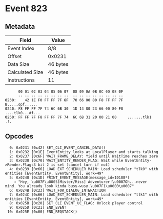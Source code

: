 # Event 823

## Metadata

| Field           | Value    |
|-----------------|----------|
| Event Index     | 8/8      |
| Offset          | 0x0231   |
| Data Size       | 46 bytes |
| Calculated Size | 46 bytes |
| Instructions    | 11       |

```
      00 01 02 03 04 05 06 07  08 09 0A 0B 0C 0D 0E 0F
      -- -- -- -- -- -- -- --  -- -- -- -- -- -- -- --
0230:    42 1E F0 FF FF 7F 6F  70 66 00 80 F8 FF FF 7F   B.....opf......
0240: F8 FF FF 7F 74 6C 6B 30  1D 14 80 23 66 00 80 F8  ....tlk0...#f...
0250: FF FF 7F F8 FF FF 7F 74  6C 6B 31 20 00 21 00     .......tlk1 .!. 
```

## Opcodes

```
  0: 0x0231 [0x42] SET_CLI_EVENT_CANCEL_DATA()
  1: 0x0232 [0x1E] EventEntity looks at LocalPlayer and starts talking
  2: 0x0237 [0x6F] WAIT_FRAME_DELAY: Yield until WaitTime reaches zero
  3: 0x0238 [0x70] WAIT_ENTITY_RENDER_FLAG: Wait while EventEntity->Render.Flags3 bit 2 is set (cancel turn if not)
  4: 0x0239 [0x66] LOAD_EXT_SCHEDULER_MAIN: Load scheduler "tlk0" with entities [EventEntity, EventEntity], work=49*
  5: 0x0248 [0x1D] PRINT_EVENT_MESSAGE(message_id=10188*)
    → "Hey, \u007F\u0005[Mister/Miss] Adventurer!\u0007Oh...never mind. You already look kinda busy-wusy.\u007F1\u0000\u0007"
  6: 0x024B [0x23] WAIT_FOR_DIALOG_INTERACTION
  7: 0x024C [0x66] LOAD_EXT_SCHEDULER_MAIN: Load scheduler "tlk1" with entities [EventEntity, EventEntity], work=49*
  8: 0x025B [0x20] SET_CLI_EVENT_UC_FLAG: Unlock player control
  9: 0x025D [0x21] END_EVENT
 10: 0x025E [0x00] END_REQSTACK()
```
